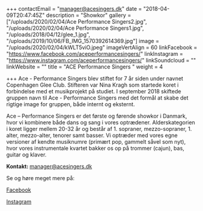 +++
contactEmail = "manager@acesingers.dk"
date = "2018-04-09T20:47:45Z"
description = "Showkor"
gallery = ["/uploads/2020/02/04/Ace Performance Singers2.jpg", "/uploads/2020/02/04/Ace Performance Singers1.jpg", "/uploads/2018/04/12/glee_1.jpg", "/uploads/2019/10/06/FB_IMG_1570392614369.jpg"]
image = "/uploads/2020/02/04/kWLT5viO.jpeg"
imageVertAlign = 60
linkFacebook = "https://www.facebook.com/aceperformancesingers/"
linkInstagram = "https://www.instagram.com/aceperformancesingers/"
linkSoundcloud = ""
linkWebsite = ""
title = "ACE Performance Singers "
weight = 4

+++
Ace - Performance Singers blev stiftet for 7 år siden under navnet Copenhagen Glee Club. Stifteren var Nina Kragh som startede koret i forbindelse med et musikprojekt på studiet. I september 2018 skiftede gruppen navn til Ace - Performance Singers med det formål at skabe det rigtige image for gruppen, både internt og eksternt.

Ace – Performance Singers er det første og førende showkor i Danmark, hvor vi kombinere både dans og sang i vores optrædener. Alderskategorien i koret ligger mellem 20-32 år og består af 1. sopraner, mezzo-sopraner, 1. alter, mezzo-alter, tenorer samt basser. Vi optræder med vores egne versioner af kendte musiknumre (primært pop, gammelt såvel som nyt), hvor vores instrumentale kvartet bakker os op på trommer (cajun), bas, guitar og klaver.

<strong>Kontakt: </strong>manager@acesingers.dk <br> 

Se og høre meget mere på:

[Facebook](https://www.facebook.com/aceperformancesingers/ "https://www.facebook.com/aceperformancesingers/") <br> 

[Instagram](https://www.instagram.com/aceperformancesingers/ "https://www.instagram.com/aceperformancesingers/")